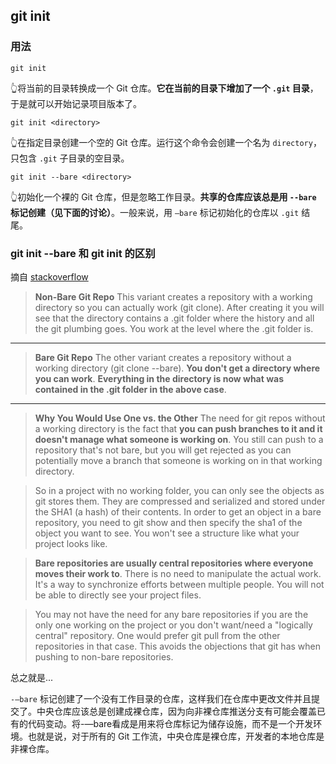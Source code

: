 ## git init

### 用法

``` shell
git init
```

👆将当前的目录转换成一个 Git 仓库。**它在当前的目录下增加了一个 `.git` 目录**，于是就可以开始记录项目版本了。

``` shell
git init <directory>
```

👆在指定目录创建一个空的 Git 仓库。运行这个命令会创建一个名为 `directory`，只包含 `.git` 子目录的空目录。

``` shell
git init --bare <directory>
```

👆初始化一个裸的 Git 仓库，但是忽略工作目录。**共享的仓库应该总是用 `--bare` 标记创建（见下面的讨论）**。一般来说，用 `—bare` 标记初始化的仓库以 `.git` 结尾。

### git init --bare 和 git init 的区别

摘自 [stackoverflow](https://stackoverflow.com/questions/7861184/what-is-the-difference-between-git-init-and-git-init-bare/7861254#7861254?newreg=d9b17c5ef54743c9aba6f24dfb4264f4)

> **Non-Bare Git Repo**
> This variant creates a repository with a working directory so you can actually work (git clone). After creating it you will see that the directory contains a .git folder where the history and all the git plumbing goes. You work at the level where the .git folder is.

---

> **Bare Git Repo**
> The other variant creates a repository without a working directory (git clone --bare). **You don't get a directory where you can work**. **Everything in the directory is now what was contained in the .git folder in the above case**.

---

> **Why You Would Use One vs. the Other**
> The need for git repos without a working directory is the fact that **you can push branches to it and it doesn't manage what someone is working on**. You still can push to a repository that's not bare, but you will get rejected as you can potentially move a branch that someone is working on in that working directory.

> So in a project with no working folder, you can only see the objects as git stores them. They are compressed and serialized and stored under the SHA1 (a hash) of their contents. In order to get an object in a bare repository, you need to git show and then specify the sha1 of the object you want to see. You won't see a structure like what your project looks like.

> **Bare repositories are usually central repositories where everyone moves their work to**. There is no need to manipulate the actual work. It's a way to synchronize efforts between multiple people. You will not be able to directly see your project files.

> You may not have the need for any bare repositories if you are the only one working on the project or you don't want/need a "logically central" repository. One would prefer git pull from the other repositories in that case. This avoids the objections that git has when pushing to non-bare repositories.

总之就是...

`-—bare` 标记创建了一个没有工作目录的仓库，这样我们在仓库中更改文件并且提交了。中央仓库应该总是创建成裸仓库，因为向非裸仓库推送分支有可能会覆盖已有的代码变动。将-—bare看成是用来将仓库标记为储存设施，而不是一个开发环境。也就是说，对于所有的 Git 工作流，中央仓库是裸仓库，开发者的本地仓库是非裸仓库。

